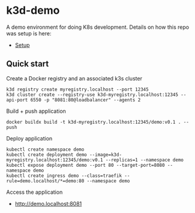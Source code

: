 # k3d-demo

A demo environment for doing K8s development. Details on how this repo was setup is here:

* [Setup](docs/setup.md)

## Quick start

Create a Docker registry and an associated k3s cluster

```
k3d registry create myregistry.localhost --port 12345
k3d cluster create --registry-use k3d-myregistry.localhost:12345 --api-port 6550 -p "8081:80@loadbalancer" --agents 2
```

Build + push application

```
docker buildx build -t k3d-myregistry.localhost:12345/demo:v0.1 . --push
```

Deploy application

```
kubectl create namespace demo
kubectl create deployment demo --image=k3d-myregistry.localhost:12345/demo:v0.1 --replicas=1 --namespace demo
kubectl expose deployment demo --port 80 --target-port=8080 --namespace demo
kubectl create ingress demo --class=traefik --rule=demo.localhost/*=demo:80 --namespace demo
```

Access the application

* http://demo.localhost:8081


